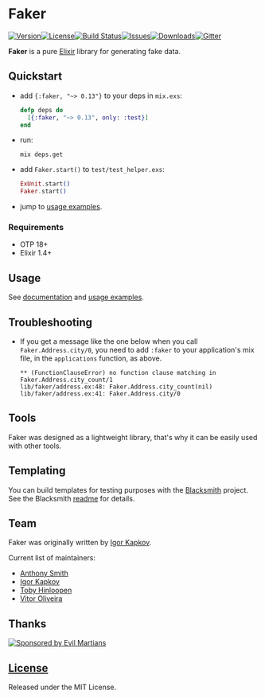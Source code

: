 # Faker
[![Version](https://img.shields.io/hexpm/v/faker.svg?style=flat-square)](https://hex.pm/packages/faker)[![License](https://img.shields.io/hexpm/l/faker.svg?style=flat-square)](https://github.com/igas/faker/blob/master/LICENSE)[![Build Status](https://img.shields.io/travis/igas/faker.svg?style=flat-square)](https://travis-ci.org/igas/faker)[![Issues](https://img.shields.io/github/issues/igas/faker.svg?style=flat-square)](https://github.com/igas/faker/issues)[![Downloads](https://img.shields.io/hexpm/dt/faker.svg?style=flat-square)](https://hex.pm/packages/faker)[![Gitter](https://img.shields.io/gitter/room/nwjs/nw.js.svg?style=flat-square)](https://gitter.im/igas/faker)

**Faker** is a pure [Elixir](http://elixir-lang.org/) library for generating
fake data.

## Quickstart

* add `{:faker, "~> 0.13"}` to your deps in `mix.exs`:

    ```elixir
    defp deps do
      [{:faker, "~> 0.13", only: :test}]
    end
    ```

* run:

    ```
    mix deps.get
    ```

* add `Faker.start()` to `test/test_helper.exs`:

    ```elixir
    ExUnit.start()
    Faker.start()
    ```

* jump to [usage examples](#usage).

### Requirements

* OTP 18+
* Elixir 1.4+

## Usage

See [documentation](http://hexdocs.pm/faker/) and [usage examples](USAGE.md).

## Troubleshooting

* If you get a message like the one below when you call `Faker.Address.city/0`,
you need to add `:faker` to your application's mix file, in the `applications`
function, as above.

    ```
    ** (FunctionClauseError) no function clause matching in Faker.Address.city_count/1
    lib/faker/address.ex:48: Faker.Address.city_count(nil)
    lib/faker/address.ex:41: Faker.Address.city/0
    ```

## Tools

Faker was designed as a lightweight library, that's why it can be easily used
with other tools.

## Templating

You can build templates for testing purposes with the
[Blacksmith](https://github.com/batate/blacksmith) project. See the Blacksmith
[readme](https://github.com/batate/blacksmith#readme) for details.

## Team

Faker was originally written by [Igor Kapkov](https://igas.me).

Current list of maintainers:

* [Anthony Smith](https://github.com/anthonator)
* [Igor Kapkov](https://igas.me)
* [Toby Hinloopen](https://github.com/tobyhinloopen)
* [Vitor Oliveira](https://github.com/vbrazo)

## Thanks

[![Sponsored by Evil Martians](https://evilmartians.com/badges/sponsored-by-evil-martians.svg)](https://evilmartians.com/)

## [License](https://github.com/igas/faker/blob/master/LICENSE)

Released under the MIT License.
